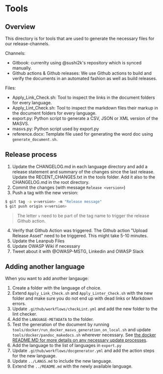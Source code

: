 # Tools

## Overview

This directory is for tools that are used to generate the necessary files for our release-channels.

Channels:

- Gitbook: currenlty using @sushi2k's repository which is synced manually.
- Github actions & Github releases: We use Github actions to build and verify the documents in an automated fashion as well as build releases.

Files:

- Apply_Link_Check.sh: Tool to inspect the links in the document folders for every language.
- Apply_Lint_Check.sh: Tool to inspect the markdown files their markup in the document folders for every language.
- export.py: Python script to generate a CSV, JSON or XML version of the MASVS.
- masvs.py: Python script used by export.py
- reference.docx: Template file used for generating the word doc using `generate_document.sh`.

## Release process

1. Update the CHANGELOG.md in each language directory and add a release statement and summary of the changes since the last release. Update the RECENT_CHANGES.txt in the tools folder. Add it also to the CHANGELOG.md in the root directory.
2. Commit the changes (with message `Release <version>`)
3. Push a tag with the new version:

```bash
$ git tag -a v<version> -m "Release message"
$ git push origin v<version>
```

> The letter `v` need to be part of the tag name to trigger the release Github action.

4. Verify that Github Action was triggered. The Github action "Upload Release Asset" need to be triggered. This might take 5-10 minutes.
5. Update the Leanpub Files
6. Update OWASP Wiki if necessary
7. Tweet about it with @OWASP-MSTG, Linkedin and OWASP Slack

## Adding another language

When you want to add another langauge:

1. Create a folder with the language of choice.
2. Extend `Apply_Link_Check.sh` and `Apply_Linter_Check.sh` with the new folder and make sure you do not end up with dead links or Markdown errors.
3. Update `.github/workflows/checkLint.yml` and add the new folder to the lint checker.
4. Add the `LANGUAGE-METADATA` to the folder.
5. Test the generation of the document by running `tools/docker/run_docker_masvs_generation_on_local.sh` and update `tools/docker/pandoc_makedocs.sh` wherever necessary. See [the docker README.MD for more details on any necessary update processes](docker/README.md).
6. Add the language to the list of languages in `export.py`
7. Update `.github/workflows/docgenerator.yml` and add the action steps for the new language.
8. Update `../LANGS.md` to include the new language.
9. Extend the `../README.md` with the newly available language.
